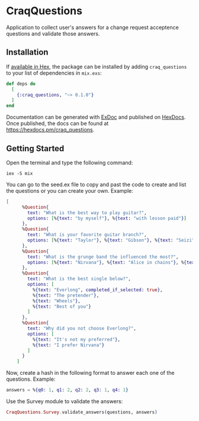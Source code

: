 # CraqQuestions

Application to collect user's answers for a change request acceptence questions and validate
those answers.

## Installation

If [available in Hex](https://hex.pm/docs/publish), the package can be installed
by adding `craq_questions` to your list of dependencies in `mix.exs`:

```elixir
def deps do
  [
    {:craq_questions, "~> 0.1.0"}
  ]
end
```

Documentation can be generated with [ExDoc](https://github.com/elixir-lang/ex_doc)
and published on [HexDocs](https://hexdocs.pm). Once published, the docs can
be found at <https://hexdocs.pm/craq_questions>.

## Getting Started

Open the terminal and type the following command:

```
iex -S mix
```

You can go to the seed.ex file to copy and past the code to create and list the questions or you can create your own. Example:

```elixir
[
      %Question{
        text: "What is the best way to play guitar?",
        options: [%{text: "by myself"}, %{text: "with lesson paid"}]
      },
      %Question{
        text: "What is your favorite guitar branch?",
        options: [%{text: "Taylor"}, %{text: "Gibson"}, %{text: "Seizi"}, %{text: "Martin"}]
      },
      %Question{
        text: "What is the grunge band the influenced the most?",
        options: [%{text: "Nirvana"}, %{text: "Alice in chains"}, %{text: "Pearl Jam"}]
      },
      %Question{
        text: "What is the best single below?",
        options: [
          %{text: "Everlong", completed_if_selected: true},
          %{text: "The pretender"},
          %{text: "Wheels"},
          %{text: "Best of you"}
        ]
      },
      %Question{
        text: "Why did you not choose Everlong?",
        options: [
          %{text: "It's not my preferred"},
          %{text: "I prefer Nirvana"}
        ]
      }
    ]
```

Now, create a hash in the following format to answer each one of the questions. Example:

```elixir
answers = %{q0: 1, q1: 2, q2: 2, q3: 1, q4: 1}
```

Use the Survey module to validate the answers:

```elixir
CraqQuestions.Survey.validate_answers(questions, answers)
```
